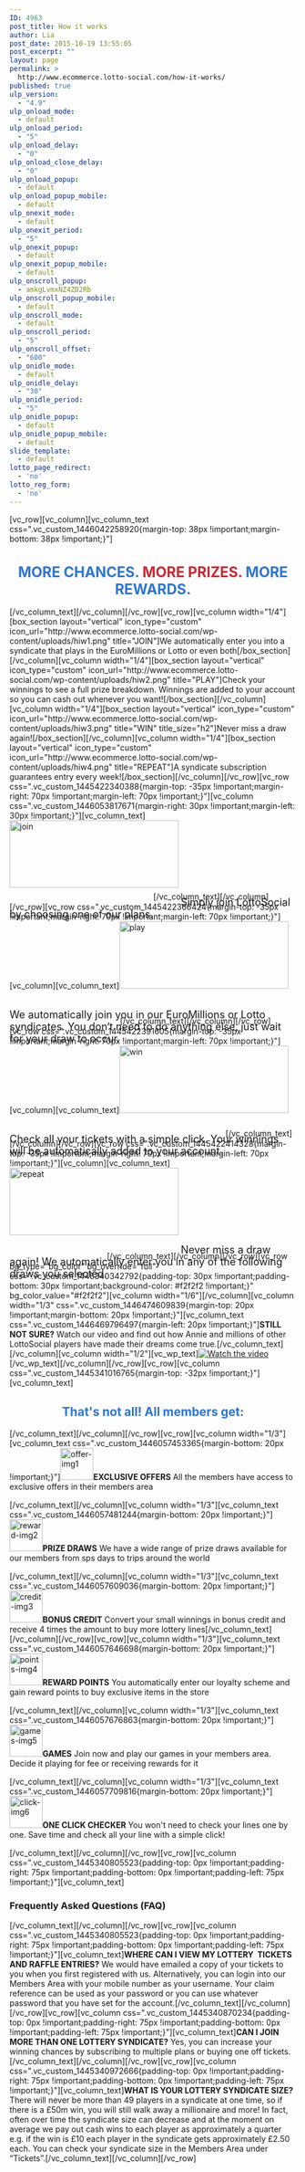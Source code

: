 ```yaml
---
ID: 4963
post_title: How it works
author: Lia
post_date: 2015-10-19 13:55:05
post_excerpt: ""
layout: page
permalink: >
  http://www.ecommerce.lotto-social.com/how-it-works/
published: true
ulp_version:
  - "4.9"
ulp_onload_mode:
  - default
ulp_onload_period:
  - "5"
ulp_onload_delay:
  - "0"
ulp_onload_close_delay:
  - "0"
ulp_onload_popup:
  - default
ulp_onload_popup_mobile:
  - default
ulp_onexit_mode:
  - default
ulp_onexit_period:
  - "5"
ulp_onexit_popup:
  - default
ulp_onexit_popup_mobile:
  - default
ulp_onscroll_popup:
  - amkgLvmxNZ4ZD2Rb
ulp_onscroll_popup_mobile:
  - default
ulp_onscroll_mode:
  - default
ulp_onscroll_period:
  - "5"
ulp_onscroll_offset:
  - "600"
ulp_onidle_mode:
  - default
ulp_onidle_delay:
  - "30"
ulp_onidle_period:
  - "5"
ulp_onidle_popup:
  - default
ulp_onidle_popup_mobile:
  - default
slide_template:
  - default
lotto_page_redirect:
  - 'no'
lotto_reg_form:
  - 'no'
---
```

[vc_row][vc_column][vc_column_text css=".vc_custom_1446042258920{margin-top: 38px !important;margin-bottom: 38px !important;}"]
<h1 style="color: #2f76d2; font-size: 25px; text-align: center;"><strong>MORE CHANCES. <span style="color: #ca2835;">MORE PRIZES. </span>MORE REWARDS.</strong></h1>
[/vc_column_text][/vc_column][/vc_row][vc_row][vc_column width="1/4"][box_section layout="vertical" icon_type="custom" icon_url="http://www.ecommerce.lotto-social.com/wp-content/uploads/hiw1.png" title="JOIN"]We automatically enter you into a syndicate that plays in the EuroMillions or Lotto or even both[/box_section][/vc_column][vc_column width="1/4"][box_section layout="vertical" icon_type="custom" icon_url="http://www.ecommerce.lotto-social.com/wp-content/uploads/hiw2.png" title="PLAY"]Check your winnings to see a full prize breakdown. Winnings are added to your account so you can cash out whenever you want![/box_section][/vc_column][vc_column width="1/4"][box_section layout="vertical" icon_type="custom" icon_url="http://www.ecommerce.lotto-social.com/wp-content/uploads/hiw3.png" title="WIN" title_size="h2"]Never miss a draw again![/box_section][/vc_column][vc_column width="1/4"][box_section layout="vertical" icon_type="custom" icon_url="http://www.ecommerce.lotto-social.com/wp-content/uploads/hiw4.png" title="REPEAT"]A syndicate subscription guarantees entry every week![/box_section][/vc_column][/vc_row][vc_row css=".vc_custom_1445422340388{margin-top: -35px !important;margin-right: 70px !important;margin-left: 70px !important;}"][vc_column css=".vc_custom_1446053817671{margin-right: 30px !important;margin-left: 30px !important;}"][vc_column_text]<img class="alignleft size-full wp-image-5193" src="http://www.ecommerce.lotto-social.com/wp-content/uploads/join1.jpg" alt="join" width="297" height="118" />
<span style="font-size: 18px; position: relative; top: 32px;">Simply join LottoSocial by choosing one of our plans.</span>[/vc_column_text][/vc_column][/vc_row][vc_row css=".vc_custom_1445422366424{margin-top: -35px !important;margin-right: 70px !important;margin-left: 70px !important;}"][vc_column][vc_column_text]<img class="alignleft size-full wp-image-5193" src="http://www.ecommerce.lotto-social.com/wp-content/uploads/play1.jpg" alt="play" width="297" height="118" />
<span style="font-size: 18px; position: relative; top: 32px;">We automatically join you in our EuroMillions or Lotto syndicates.
You don‘t need to do anything else, just wait for your draw to occur.</span>[/vc_column_text][/vc_column][/vc_row][vc_row css=".vc_custom_1445422391605{margin-top: -35px !important;margin-right: 70px !important;margin-left: 70px !important;}"][vc_column][vc_column_text]<img class="alignleft size-full wp-image-5194" src="http://www.ecommerce.lotto-social.com/wp-content/uploads/win1.jpg" alt="win" width="297" height="118" />
<span style="font-size: 18px; position: relative; top: 32px;">Check all your tickets with a simple click.
Your winnings will be automatically added to your account.
</span>[/vc_column_text][/vc_column][/vc_row][vc_row css=".vc_custom_1445422414328{margin-top: -35px !important;margin-right: 70px !important;margin-left: 70px !important;}"][vc_column][vc_column_text]<img class="alignleft size-full wp-image-5195" src="http://www.ecommerce.lotto-social.com/wp-content/uploads/repeat1.jpg" alt="repeat" width="297" height="118" />
<span style="font-size: 18px; position: relative; top: 32px;">Never miss a draw again!
We automatically enter you in any of the following draws you selected.</span>[/vc_column_text][/vc_column][/vc_row][vc_row bg_type="bg_color" bg_override="full" css=".vc_custom_1445340342792{padding-top: 30px !important;padding-bottom: 30px !important;background-color: #f2f2f2 !important;}" bg_color_value="#f2f2f2"][vc_column width="1/6"][/vc_column][vc_column width="1/3" css=".vc_custom_1446474609839{margin-top: 20px !important;margin-bottom: 20px !important;}"][vc_column_text css=".vc_custom_1446469796497{margin-left: 20px !important;}"]<strong>STILL NOT SURE?</strong>
Watch our video and find out how Annie and
millions of other LottoSocial players have made
their dreams come true.[/vc_column_text][/vc_column][vc_column width="1/2"][vc_wp_text]<a class="wistia-popover[height=360,playerColor=7b796a,width=640]" href="//fast.wistia.net/embed/iframe/acr33o7op8?popover=true"><img src="http://www.ecommerce.lotto-social.com/wp-content/uploads/video_thumb.jpg" alt="Watch the video" /></a>
<script src="//fast.wistia.com/assets/external/popover-v1.js"></script>[/vc_wp_text][/vc_column][/vc_row][vc_row][vc_column css=".vc_custom_1445341016765{margin-top: -32px !important;}"][vc_column_text]
<h2 style="text-align: center; color: #2f76d2;">That's not all! All members get:</h2>
[/vc_column_text][/vc_column][/vc_row][vc_row][vc_column width="1/3"][vc_column_text css=".vc_custom_1446057453365{margin-bottom: 20px !important;}"]<img class="alignleft size-full wp-image-5142" src="http://www.ecommerce.lotto-social.com/wp-content/uploads/offer-img1.png" alt="offer-img1" width="58" height="56" /><strong>EXCLUSIVE OFFERS</strong>
All the members have access to exclusive offers in their members area
<div style="padding-top: 15px;"></div>
[/vc_column_text][/vc_column][vc_column width="1/3"][vc_column_text css=".vc_custom_1446057481244{margin-bottom: 20px !important;}"]<img class="alignleft size-full wp-image-5143" src="http://www.ecommerce.lotto-social.com/wp-content/uploads/reward-img2.png" alt="reward-img2" width="58" height="56" /><strong>PRIZE DRAWS</strong>
We have a wide range of prize draws available for our members from sps days to trips around the world
<div style="padding-top: 15px;"></div>
[/vc_column_text][/vc_column][vc_column width="1/3"][vc_column_text css=".vc_custom_1446057609036{margin-bottom: 20px !important;}"]<img class="alignleft size-full wp-image-5144" src="http://www.ecommerce.lotto-social.com/wp-content/uploads/credit-img3.png" alt="credit-img3" width="58" height="56" /><strong>BONUS CREDIT</strong>
Convert your small winnings in bonus credit and receive 4 times the amount to buy more lottery lines[/vc_column_text][/vc_column][/vc_row][vc_row][vc_column width="1/3"][vc_column_text css=".vc_custom_1446057646698{margin-bottom: 20px !important;}"]<img class="alignleft size-full wp-image-5147" src="http://www.ecommerce.lotto-social.com/wp-content/uploads/points-img4.png" alt="points-img4" width="58" height="56" /><strong>REWARD POINTS</strong>
You automatically enter our loyalty scheme and gain reward points to buy exclusive items in the store
<div style="padding-top: 15px;"></div>
[/vc_column_text][/vc_column][vc_column width="1/3"][vc_column_text css=".vc_custom_1446057676863{margin-bottom: 20px !important;}"]<img class="alignleft size-full wp-image-5148" src="http://www.ecommerce.lotto-social.com/wp-content/uploads/games-img5.png" alt="games-img5" width="58" height="56" /><strong>GAMES</strong>
Join now and play our games in your members area. Decide it playing for fee or receiving rewards for it
<div style="padding-top: 15px;"></div>
[/vc_column_text][/vc_column][vc_column width="1/3"][vc_column_text css=".vc_custom_1446057709816{margin-bottom: 20px !important;}"]<img class="alignleft size-full wp-image-5149" src="http://www.ecommerce.lotto-social.com/wp-content/uploads/click-img6.png" alt="click-img6" width="58" height="56" /><strong>ONE CLICK CHECKER</strong>
You won't need to check your lines one by one. Save time and check all your line with a simple click!
<div style="padding-top: 15px;"></div>
[/vc_column_text][/vc_column][/vc_row][vc_row][vc_column css=".vc_custom_1445340805523{padding-top: 0px !important;padding-right: 75px !important;padding-bottom: 0px !important;padding-left: 75px !important;}"][vc_column_text]
<h3><strong>Frequently Asked Questions (FAQ)</strong></h3>
[/vc_column_text][/vc_column][/vc_row][vc_row][vc_column css=".vc_custom_1445340805523{padding-top: 0px !important;padding-right: 75px !important;padding-bottom: 0px !important;padding-left: 75px !important;}"][vc_column_text]<strong>WHERE CAN I VIEW MY LOTTERY  TICKETS AND RAFFLE ENTRIES?</strong>
We would have emailed a copy of your tickets to you when you first registered with us. Alternatively, you can login into our Members Area with your mobile number as your username. Your claim reference can be used as your password or you can use whatever password that you have set for the account.[/vc_column_text][/vc_column][/vc_row][vc_row][vc_column css=".vc_custom_1445340870234{padding-top: 0px !important;padding-right: 75px !important;padding-bottom: 0px !important;padding-left: 75px !important;}"][vc_column_text]<strong>CAN I JOIN MORE THAN ONE LOTTERY SYNDICATE?</strong>
Yes, you can increase your winning chances by subscribing to multiple plans or buying one off tickets.[/vc_column_text][/vc_column][/vc_row][vc_row][vc_column css=".vc_custom_1445340972666{padding-top: 0px !important;padding-right: 75px !important;padding-bottom: 0px !important;padding-left: 75px !important;}"][vc_column_text]<strong>WHAT IS YOUR LOTTERY SYNDICATE SIZE?</strong>
There will never be more than 49 players in a syndicate at one time, so if there is a £50m win, you will still walk away a millionaire and more! In fact, often over time the syndicate size can decrease and at the moment on average we pay out cash wins to each player as approximately a quarter e.g. if the win is £10 each player in the syndicate gets approximately £2.50 each. You can check your syndicate size in the Members Area under “Tickets”.[/vc_column_text][/vc_column][/vc_row]